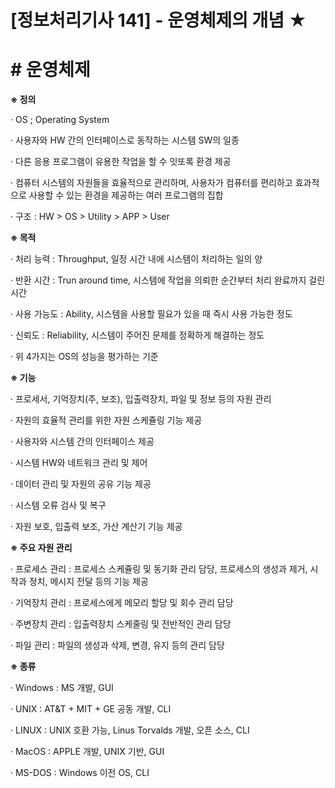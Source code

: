 

# [정보처리기사 141] - 운영체제의 개념 ★



# **# 운영체제**

**※ 정의**

· OS ; Operating System

· 사용자와 HW 간의 인터페이스로 동작하는 시스템 SW의 일종

· 다른 응용 프로그램이 유용한 작업을 할 수 잇또록 환경 제공

· 컴퓨터 시스템의 자원들을 효율적으로 관리하며, 사용자가 컴퓨터를 편리하고 효과적으로 사용할 수 있는 환경을 제공하는 여러 프로그램의 집합

· 구조 : HW > OS > Utility > APP > User



**※ 목적**

· 처리 능력 : Throughput, 일정 시간 내에 시스템이 처리하는 일의 양

· 반환 시간 : Trun around time, 시스템에 작업을 의뢰한 순간부터 처리 완료까지 걸린 시간

· 사용 가능도 : Ability, 시스템을 사용할 필요가 있을 때 즉시 사용 가능한 정도

· 신뢰도 : Reliability, 시스템이 주어진 문제를 정확하게 해결하는 정도

· 위 4가지는 OS의 성능을 평가하는 기준



**※ 기능**

· 프로세서, 기억장치(주, 보조), 입출력장치, 파일 및 정보 등의 자원 관리

· 자원의 효율적 관리를 위한 자원 스케쥴링 기능 제공

· 사용자와 시스템 간의 인터페이스 제공

· 시스템 HW와 네트워크 관리 및 제어

· 데이터 관리 및 자원의 공유 기능 제공

· 시스템 오류 검사 및 복구

· 자원 보호, 입출력 보조, 가산 계산기 기능 제공



**※ 주요 자원 관리**

· 프로세스 관리 : 프로세스 스케쥴링 및 동기화 관리 담당, 프로세스의 생성과 제거, 시작과 정치, 메시지 전달 등의 기능 제공

· 기억장치 관리 : 프로세스에게 메모리 할당 및 회수 관리 담당

· 주변장치 관리 : 입출력장치 스케줄링 및 전반적인 관리 담당

· 파일 관리 : 파일의 생성과 삭제, 변경, 유지 등의 관리 담당



**※ 종류**

· Windows : MS 개발, GUI

· UNIX : AT&T + MIT + GE 공동 개발, CLI

· LINUX : UNIX 호환 가능, Linus Torvalds 개발, 오픈 소스, CLI

· MacOS : APPLE 개발, UNIX 기반, GUI

· MS-DOS : Windows 이전 OS, CLI